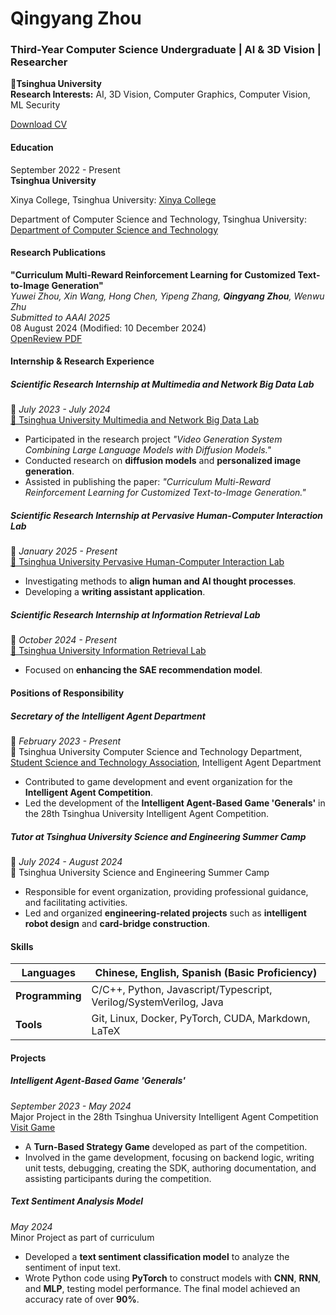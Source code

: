 # Qingyang Zhou 
### **Third-Year Computer Science Undergraduate | AI & 3D Vision | Researcher**

**📍Tsinghua University**  
**Research Interests:** AI, 3D Vision, Computer Graphics, Computer Vision, ML Security  

[Download CV](cv_zqy.pdf)


#### **Education**  

September 2022 - Present  
**Tsinghua University**

Xinya College, Tsinghua University: [Xinya College](https://www.xyc.tsinghua.edu.cn/index.htm)  

Department of Computer Science and Technology, Tsinghua University: [Department of Computer Science and Technology](https://www.cs.tsinghua.edu.cn/)  



#### **Research Publications**

**"Curriculum Multi-Reward Reinforcement Learning for Customized Text-to-Image Generation"**  
*Yuwei Zhou, Xin Wang, Hong Chen, Yipeng Zhang, **Qingyang Zhou**, Wenwu Zhu*  
*Submitted to AAAI 2025*  
08 August 2024 (Modified: 10 December 2024)  
[OpenReview PDF](https://openreview.net/pdf?id=kiGUqX6Gct)




#### **Internship & Research Experience**


##### **Scientific Research Internship at Multimedia and Network Big Data Lab** 

📅 *July 2023 - July 2024*  
[📍 Tsinghua University Multimedia and Network Big Data Lab](https://mn.cs.tsinghua.edu.cn/index/index.html)  

- Participated in the research project *"Video Generation System Combining Large Language Models with Diffusion Models."*  
- Conducted research on **diffusion models** and **personalized image generation**.  
- Assisted in publishing the paper: *"Curriculum Multi-Reward Reinforcement Learning for Customized Text-to-Image Generation."*


##### **Scientific Research Internship at Pervasive Human-Computer Interaction Lab**  

📅 *January 2025 - Present*  
[📍 Tsinghua University Pervasive Human-Computer Interaction Lab](https://pi.cs.tsinghua.edu.cn/)  

- Investigating methods to **align human and AI thought processes**.  
- Developing a **writing assistant application**.


##### **Scientific Research Internship at Information Retrieval Lab** 

📅 *October 2024 - Present*  
[📍 Tsinghua University Information Retrieval Lab](http://www.thuir.cn/)  

- Focused on **enhancing the SAE recommendation model**.




#### **Positions of Responsibility**


##### **Secretary of the Intelligent Agent Department**  
📅 *February 2023 - Present*  
📍 Tsinghua University Computer Science and Technology Department, [ Student Science and Technology Association](https://net9.org/home/), Intelligent Agent Department

- Contributed to game development and event organization for the **Intelligent Agent Competition**.  
- Led the development of the **Intelligent Agent-Based Game 'Generals'** in the 28th Tsinghua University Intelligent Agent Competition.


##### **Tutor at Tsinghua University Science and Engineering Summer Camp**  

📅 *July 2024 - August 2024*  
📍 Tsinghua University Science and Engineering Summer Camp  

- Responsible for event organization, providing professional guidance, and facilitating activities.  
- Led and organized **engineering-related projects** such as **intelligent robot design** and **card-bridge construction**.






#### **Skills**

| **Languages**        | Chinese, English, Spanish (Basic Proficiency) |  
|----------------------|----------------------------------------------|  
| **Programming**       | C/C++, Python, Javascript/Typescript, Verilog/SystemVerilog, Java |  
| **Tools**             | Git, Linux, Docker, PyTorch, CUDA, Markdown, LaTeX |  




#### **Projects**

##### **Intelligent Agent-Based Game 'Generals'**  

*September 2023 - May 2024*  
Major Project in the 28th Tsinghua University Intelligent Agent Competition  
[Visit Game](https://www.saiblo.net/game/35)  

- A **Turn-Based Strategy Game** developed as part of the competition.  
- Involved in the game development, focusing on backend logic, writing unit tests, debugging, creating the SDK, authoring documentation, and assisting participants during the competition.


##### **Text Sentiment Analysis Model**  


*May 2024*  
Minor Project as part of curriculum  

- Developed a **text sentiment classification model** to analyze the sentiment of input text.  
- Wrote Python code using **PyTorch** to construct models with **CNN**, **RNN**, and **MLP**, testing model performance. The final model achieved an accuracy rate of over **90%**.

